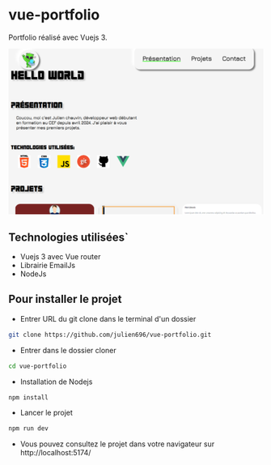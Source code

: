 # vue-portfolio

Portfolio réalisé avec Vuejs 3.

![Aperçu du projet](/src/assets/img/CaptureProjet.PNG)

## Technologies utilisées`

* Vuejs 3 avec Vue router
* Librairie EmailJs
* NodeJs

## Pour installer le projet

- Entrer URL du git clone dans le terminal d'un dossier
```sh
git clone https://github.com/julien696/vue-portfolio.git
```

- Entrer dans le dossier cloner
```sh
cd vue-portfolio
```

- Installation de Nodejs
```sh
npm install
```

- Lancer le projet
```sh
npm run dev
```
- Vous pouvez consultez le projet dans votre navigateur sur  http://localhost:5174/


